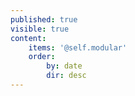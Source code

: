 ```yaml
---
published: true
visible: true
content:
    items: '@self.modular'
    order:
        by: date
        dir: desc
---
```


